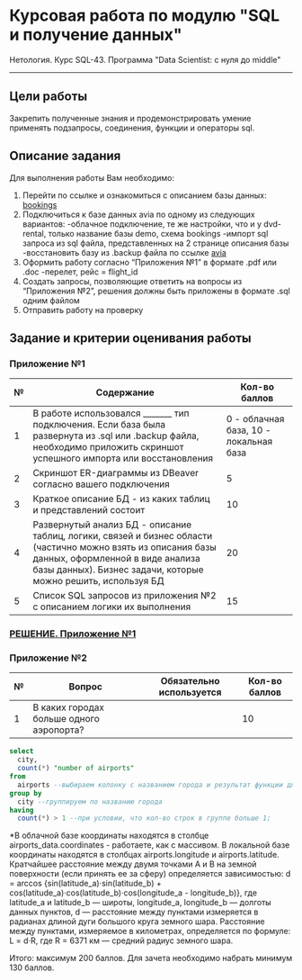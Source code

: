 # Курсовая работа по модулю "SQL и получение данных"
Нетология. Курс SQL-43. Программа "Data Scientist: с нуля до middle"
___

## Цели работы
Закрепить полученные знания и продемонстрировать умение применять подзапросы, соединения, функции и операторы sql.

## Описание задания
Для выполнения работы Вам необходимо:

1. Перейти по ссылке и ознакомиться с описанием базы данных: [bookings](https://github.com/great-cornxolio/Course-Work-SQL-43/blob/main/bookings.pdf)
2. Подключиться к базе данных avia по одному из следующих вариантов:
-облачное подключение, те же настройки, что и у dvd-rental, только название базы demo, схема bookings
-импорт sql запроса из sql файла, представленных на 2 странице описания базы
-восстановить базу из .backup файла по ссылке [avia](https://github.com/great-cornxolio/Course-Work-SQL-43/blob/main/avia.backup)
3. Оформить работу согласно “Приложения №1” в формате .pdf или .doc
-перелет, рейс = flight_id
4. Создать запросы, позволяющие ответить на вопросы из “Приложения №2”, решения должны быть приложены в формате .sql одним файлом
5. Отправить работу на проверку

## Задание и критерии оценивания работы

### Приложение №1

| №  | Содержание   | Кол-во баллов |
|----|--------------|---------------|
| 1  | В работе использовался _______ тип подключения. Если база была развернута из .sql или .backup файла, необходимо приложить скриншот успешного импорта или восстановления |0 - облачная база, 10 - локальная база|
| 2  | Скриншот ER-диаграммы из DBeaver согласно вашего подключения|5|
| 3  | Краткое описание БД - из каких таблиц и представлений состоит|10|
| 4  | Развернутый анализ БД - описание таблиц, логики, связей и бизнес области (частично можно взять из описания базы данных, оформленной в виде анализа базы данных). Бизнес задачи, которые можно решить, используя БД|20|
| 5  | Список SQL запросов из приложения №2 с описанием логики их выполнения|15|

### [РЕШЕНИЕ. Приложение №1](https://github.com/great-cornxolio/Course-Work-SQL-43/blob/main/SQL-43_TW.pdf)

### Приложение №2

| №  | Вопрос       | Обязательно используется | Кол-во баллов |
|----|--------------|--------------------------|---------------|
| 1  | В каких городах больше одного аэропорта? | | 10 |

```sql
select
  city,
  count(*) "number of airports"
from
  airports --выбираем колонку с названием города и результат функции для подсчета строк в группе из таблицы airports
group by
  city --группируем по названию города
having
  count(*) > 1 --при условии, что кол-во строк в группе больше 1;
```

*В облачной базе координаты находятся в столбце airports_data.coordinates - работаете, как с массивом. В локальной базе координаты находятся в столбцах airports.longitude и airports.latitude.
Кратчайшее расстояние между двумя точками A и B на земной поверхности (если принять ее за сферу) определяется зависимостью:
d = arccos {sin(latitude_a)·sin(latitude_b) + cos(latitude_a)·cos(latitude_b)·cos(longitude_a - longitude_b)}, где latitude_a и latitude_b — широты, longitude_a, longitude_b — долготы данных пунктов, d — расстояние между пунктами измеряется в радианах длиной дуги большого круга земного шара.
Расстояние между пунктами, измеряемое в километрах, определяется по формуле:
L = d·R, где R = 6371 км — средний радиус земного шара.

Итого: максимум 200 баллов.
Для зачета необходимо набрать минимум 130 баллов.
